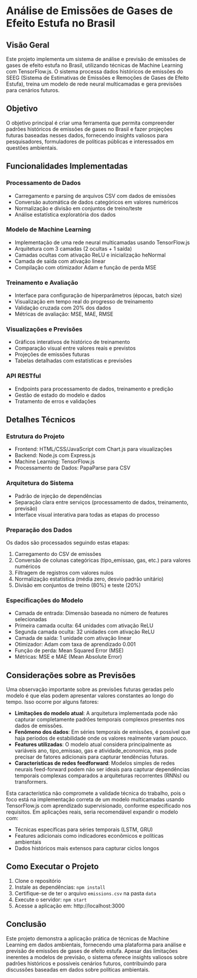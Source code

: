 # Análise de Emissões de Gases de Efeito Estufa no Brasil

## Visão Geral

Este projeto implementa um sistema de análise e previsão de emissões de gases de efeito estufa no Brasil, utilizando técnicas de Machine Learning com TensorFlow.js. O sistema processa dados históricos de emissões do SEEG (Sistema de Estimativas de Emissões e Remoções de Gases de Efeito Estufa), treina um modelo de rede neural multicamadas e gera previsões para cenários futuros.

## Objetivo

O objetivo principal é criar uma ferramenta que permita compreender padrões históricos de emissões de gases no Brasil e fazer projeções futuras baseadas nesses dados, fornecendo insights valiosos para pesquisadores, formuladores de políticas públicas e interessados em questões ambientais.

## Funcionalidades Implementadas

### Processamento de Dados

- Carregamento e parsing de arquivos CSV com dados de emissões
- Conversão automática de dados categóricos em valores numéricos
- Normalização e divisão em conjuntos de treino/teste
- Análise estatística exploratória dos dados

### Modelo de Machine Learning

- Implementação de uma rede neural multicamadas usando TensorFlow.js
- Arquitetura com 3 camadas (2 ocultas + 1 saída)
- Camadas ocultas com ativação ReLU e inicialização heNormal
- Camada de saída com ativação linear
- Compilação com otimizador Adam e função de perda MSE

### Treinamento e Avaliação

- Interface para configuração de hiperparâmetros (épocas, batch size)
- Visualização em tempo real do progresso de treinamento
- Validação cruzada com 20% dos dados
- Métricas de avaliação: MSE, MAE, RMSE

### Visualizações e Previsões

- Gráficos interativos de histórico de treinamento
- Comparação visual entre valores reais e previstos
- Projeções de emissões futuras
- Tabelas detalhadas com estatísticas e previsões

### API RESTful

- Endpoints para processamento de dados, treinamento e predição
- Gestão de estado do modelo e dados
- Tratamento de erros e validações

## Detalhes Técnicos

### Estrutura do Projeto

- Frontend: HTML/CSS/JavaScript com Chart.js para visualizações
- Backend: Node.js com Express.js
- Machine Learning: TensorFlow.js
- Processamento de Dados: PapaParse para CSV

### Arquitetura do Sistema

- Padrão de injeção de dependências
- Separação clara entre serviços (processamento de dados, treinamento, previsão)
- Interface visual interativa para todas as etapas do processo

### Preparação dos Dados

Os dados são processados seguindo estas etapas:

1. Carregamento do CSV de emissões
2. Conversão de colunas categóricas (tipo_emissao, gas, etc.) para valores numéricos
3. Filtragem de registros com valores nulos
4. Normalização estatística (média zero, desvio padrão unitário)
5. Divisão em conjuntos de treino (80%) e teste (20%)

### Especificações do Modelo

- Camada de entrada: Dimensão baseada no número de features selecionadas
- Primeira camada oculta: 64 unidades com ativação ReLU
- Segunda camada oculta: 32 unidades com ativação ReLU
- Camada de saída: 1 unidade com ativação linear
- Otimizador: Adam com taxa de aprendizado 0.001
- Função de perda: Mean Squared Error (MSE)
- Métricas: MSE e MAE (Mean Absolute Error)

## Considerações sobre as Previsões

Uma observação importante sobre as previsões futuras geradas pelo modelo é que elas podem apresentar valores constantes ao longo do tempo. Isso ocorre por alguns fatores:

- **Limitações do modelo atual**: A arquitetura implementada pode não capturar completamente padrões temporais complexos presentes nos dados de emissões.
- **Fenômeno dos dados**: Em séries temporais de emissões, é possível que haja períodos de estabilidade onde os valores realmente variam pouco.
- **Features utilizadas**: O modelo atual considera principalmente as variáveis ano, tipo_emissao, gas e atividade_economica, mas pode precisar de fatores adicionais para capturar tendências futuras.
- **Características de redes feedforward**: Modelos simples de redes neurais feed-forward podem não ser ideais para capturar dependências temporais complexas comparados a arquiteturas recorrentes (RNNs) ou transformers.

Esta característica não compromete a validade técnica do trabalho, pois o foco está na implementação correta de um modelo multicamadas usando TensorFlow.js com aprendizado supervisionado, conforme especificado nos requisitos. Em aplicações reais, seria recomendável expandir o modelo com:

- Técnicas específicas para séries temporais (LSTM, GRU)
- Features adicionais como indicadores econômicos e políticas ambientais
- Dados históricos mais extensos para capturar ciclos longos

## Como Executar o Projeto

1. Clone o repositório
2. Instale as dependências: `npm install`
3. Certifique-se de ter o arquivo `emissions.csv` na pasta `data`
4. Execute o servidor: `npm start`
5. Acesse a aplicação em: http://localhost:3000

## Conclusão

Este projeto demonstra a aplicação prática de técnicas de Machine Learning em dados ambientais, fornecendo uma plataforma para análise e previsão de emissões de gases de efeito estufa. Apesar das limitações inerentes a modelos de previsão, o sistema oferece insights valiosos sobre padrões históricos e possíveis cenários futuros, contribuindo para discussões baseadas em dados sobre políticas ambientais.

